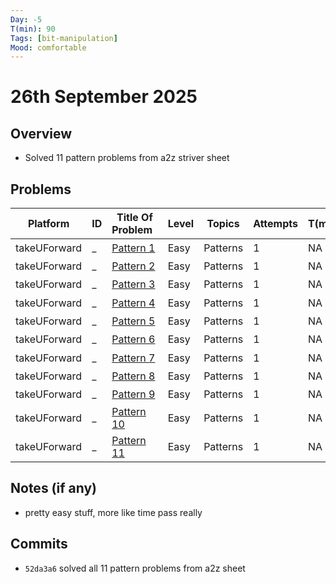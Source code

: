 ```yaml
---
Day: -5                  
T(min): 90
Tags: [bit-manipulation]  
Mood: comfortable
---
```


# 26th September 2025

## Overview
- Solved 11 pattern problems from a2z striver sheet

## Problems
| Platform     | ID | Title Of Problem&nbsp;&nbsp;                                                                                                | Level | Topics           | Attempts | T(min) | Status   | Time Complexity | Space Complexity |
|--------------|----|-----------------------------------------------------------------------------------------------------------------------------|-------|------------------|----------|--------|----------|-----------------|------------------|
| takeUForward | _  | [Pattern 1](https://takeuforward.org/plus/dsa/beginner-problem/patterns/pattern-1)                                          | Easy  | Patterns         | 1        | NA     | Accepted | $O(N^2)$        | $O(1)$           |
| takeUForward | _  | [Pattern 2](https://takeuforward.org/plus/dsa/beginner-problem/patterns/pattern-2)                                          | Easy  | Patterns         | 1        | NA     | Accepted | $O(N^2)$        | $O(1)$           |
| takeUForward | _  | [Pattern 3](https://takeuforward.org/plus/dsa/beginner-problem/patterns/pattern-3)                                          | Easy  | Patterns         | 1        | NA     | Accepted | $O(N^2)$        | $O(1)$           |
| takeUForward | _  | [Pattern 4](https://takeuforward.org/plus/dsa/beginner-problem/patterns/pattern-4)                                          | Easy  | Patterns         | 1        | NA     | Accepted | $O(N^2)$        | $O(1)$           |
| takeUForward | _  | [Pattern 5](https://takeuforward.org/plus/dsa/beginner-problem/patterns/pattern-5)                                          | Easy  | Patterns         | 1        | NA     | Accepted | $O(N^2)$        | $O(1)$           |
| takeUForward | _  | [Pattern 6](https://takeuforward.org/plus/dsa/beginner-problem/patterns/pattern-6)                                          | Easy  | Patterns         | 1        | NA     | Accepted | $O(N^2)$        | $O(1)$           |
| takeUForward | _  | [Pattern 7](https://takeuforward.org/plus/dsa/beginner-problem/patterns/pattern-7)                                          | Easy  | Patterns         | 1        | NA     | Accepted | $O(N^2)$        | $O(1)$           |
| takeUForward | _  | [Pattern 8](https://takeuforward.org/plus/dsa/beginner-problem/patterns/pattern-8)                                          | Easy  | Patterns         | 1        | NA     | Accepted | $O(N^2)$        | $O(1)$           |
| takeUForward | _  | [Pattern 9](https://takeuforward.org/plus/dsa/beginner-problem/patterns/pattern-9)                                          | Easy  | Patterns         | 1        | NA     | Accepted | $O(N^2)$        | $O(1)$           |
| takeUForward | _  | [Pattern 10](https://takeuforward.org/plus/dsa/beginner-problem/patterns/pattern-10)                                        | Easy  | Patterns         | 1        | NA     | Accepted | $O(N^2)$        | $O(1)$           |
| takeUForward | _  | [Pattern 11](https://takeuforward.org/plus/dsa/beginner-problem/patterns/pattern-11)                                        | Easy  | Patterns         | 1        | NA     | Accepted | $O(N^2)$        | $O(1)$           |


## Notes (if any)
- pretty easy stuff, more like time pass really

## Commits
- `52da3a6` solved all 11 pattern problems from a2z sheet